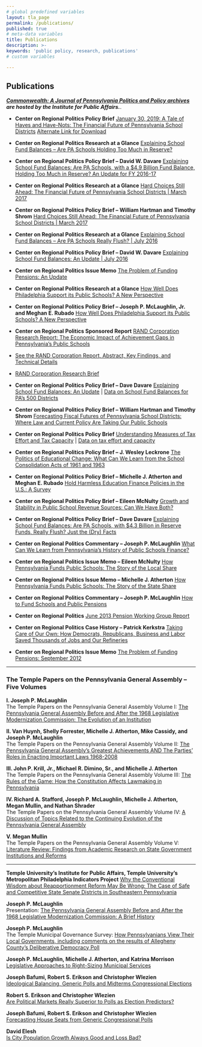```yaml
---
# global predefined variables
layout: tla_page
permalink: /publications/
published: true
# meta-data variables
title: Publications
description: >-
keywords: 'public policy, research, publications'
# custom variables

---
```

## Publications
_**[Commonwealth: A Journal of Pennsylvania Politics and Policy archives](http://sites.temple.edu/commonwealth/) are hosted by the Institute for Public Affairs.**_.

- **Center on Regional Politics Policy Brief**
[January 30, 2019: A Tale of Haves and Have-Nots: The Financial Future of Pennsylvania School Districts](https://drive.google.com/file/d/19erkTTHN9JJ2ABuFtl9PfSK5plG93WSK/view?usp=sharing)
[Alternate Link for Download](https://liberalarts.temple.edu/file/19391/download?token=OX_dbenf)

- **Center on Regional Politics Research at a Glance**
[Explaining School Fund Balances – Are PA Schools Holding Too Much in Reserve?](https://drive.google.com/file/d/1ZctL5C6Q3eyXMcQ87OD-Y5d7eGOUKS6z/view?usp=sharing) 

- **Center on Regional Politics Policy Brief – David W. Davare**
[Explaining School Fund Balances: Are PA Schools, with a $4.9 Billion Fund Balance, Holding Too Much in Reserve? An Update for FY 2016-17](https://drive.google.com/file/d/1H267G_VVNeYS3C2A4NFtQ8YkFI9Yb7S1/view?usp=sharing)

- **Center on Regional Politics Research at a Glance**
[Hard Choices Still Ahead: The Financial Future of Pennsylvania School Districts | March 2017](https://drive.google.com/file/d/1obl2xySt36aRv_0utxp1sAAEHB2KtHNi/view?usp=sharing)

- **Center on Regional Politics Policy Brief – William Hartman and Timothy Shrom**
[Hard Choices Still Ahead: The Financial Future of Pennsylvania School Districts | March 2017](https://drive.google.com/file/d/1zaZXBni-DjXmypKth5GdApSd_jMzHkug/view?usp=sharing)

- **Center on Regional Politics Research at a Glance**
[Explaining School Fund Balances – Are PA Schools Really Flush? | July 2016](https://drive.google.com/file/d/12waKBvNyqBi8PdZZf7p086fqnQMME8x6/view?usp=sharing)

- **Center on Regional Politics Policy Brief – David W. Davare**
[Explaining School Fund Balances: An Update | July 2016](https://drive.google.com/file/d/1Yc91loauhaB34jfLnfTPTvx1tSQJmAZy/view?usp=sharing)

- **Center on Regional Politics Issue Memo**
[The Problem of Funding Pensions: An Update](https://drive.google.com/file/d/1cFp6jh-aKHUNjTHU7LHeoul-QpBuCezw/view?usp=sharing)

- **Center on Regional Politics Research at a Glance**
[How Well Does Philadelphia Support its Public Schools? A New Perspective](https://drive.google.com/file/d/1CjS29VjAswK5Sn8NZ83hr-Iaspxodm0G/view?usp=sharing)

- **Center on Regional Politics Policy Brief – Joseph P. McLaughlin, Jr. and Meghan E. Rubado**
[How Well Does Philadelphia Support its Public Schools? A New Perspective](https://drive.google.com/file/d/1cM7SGNARyEdsI0WJNSpOpLNXl2-5yhJ2/view?usp=sharing)

- **Center on Regional Politics Sponsored Report**
[RAND Corporation Research Report: The Economic Impact of Achievement Gaps in Pennsylvania’s Public Schools](https://drive.google.com/file/d/1Q-EDw65IPZWCtxcZV_5kYLE2_zKUWkDg/view?usp=sharing)
- [See the RAND Corporation Report, Abstract, Key Findings, and Technical Details](http://www.rand.org/pubs/research_reports/RR1159.html)
- [RAND Corporation Research Brief](http://www.rand.org/pubs/research_briefs/RB9872.html)

- **Center on Regional Politics Policy Brief – Dave Davare**
[Explaining School Fund Balances: An Update](https://drive.google.com/file/d/1GB0r2SpfHkixIUstWZ3csoN77K_Cp-yI/view?usp=sharing) | [Data on School Fund Balances for PA’s 500 Districts](https://drive.google.com/file/d/1JDA7liQEHm5A0YL10ob2_6Wm6iyQohas/view?usp=sharing)

- **Center on Regional Politics Policy Brief – William Hartman and Timothy Shrom**
[Forecasting Fiscal Futures of Pennsylvania School Districts: Where Law and Current Policy Are Taking Our Public Schools](https://drive.google.com/file/d/180NkZf5sRO8NkwUTefaR1C949yh9lCKj/view?usp=sharing)

- **Center on Regional Politics Policy Brief** 
[Understanding Measures of Tax Effort and Tax Capacity](https://drive.google.com/file/d/1J9HqHG0pyy6xp3RSU2B26aQZDS7ZR12d/view?usp=sharing) | [Data on tax effort and capacity](https://drive.google.com/file/d/11f7P_i-lAjJR415Q-7uS5L6QBnANLF5_/view?usp=sharing)

- **Center on Regional Politics Policy Brief – J. Wesley Leckrone**
[The Politics of Educational Change: What Can We Learn from the School Consolidation Acts of 1961 and 1963](https://drive.google.com/file/d/1zpqVE9KIDHguMG7mAysKObYtgH6ysc04/view?usp=sharing)

- **Center on Regional Politics Policy Brief – Michelle J. Atherton and Meghan E. Rubado**
[Hold Harmless Education Finance Policies in the U.S.: A Survey](https://drive.google.com/file/d/1yr_wtX9fThOPxUOqNvGMeAq58A2TD9eb/view?usp=sharing)

- **Center on Regional Politics Policy Brief – Eileen McNulty**
[Growth and Stability in Public School Revenue Sources: Can We Have Both?](https://drive.google.com/file/d/1ZTnsYqHYIPMTzLCSugJqR4tzEo-oAYqI/view?usp=sharing)

- **Center on Regional Politics Policy Brief – Dave Davare**
[Explaining School Fund Balances: Are PA Schools, with $4.3 Billion in Reserve Funds, Really Flush? Just the (Dry) Facts](https://drive.google.com/file/d/1PkR0BfLgIjDEYf7lqGl_AVfHHMJqZQLE/view?usp=sharing)

- **Center on Regional Politics Commentary – Joseph P. McLaughlin**
[What Can We Learn from Pennsylvania’s History of Public Schools Finance?](https://drive.google.com/file/d/1nxcWCvrJc2fI-kdm9q9_3bxFdAolBIE_/view?usp=sharing)

- **Center on Regional Politics Issue Memo – Eileen McNulty**
[How Pennsylvania Funds Public Schools: The Story of the Local Share](https://drive.google.com/file/d/1s0B56JWemrN4vk7RbtDGS8Lp1KBfITWa/view?usp=sharing)

- **Center on Regional Politics Issue Memo – Michelle J. Atherton**
[How Pennsylvania Funds Public Schools: The Story of the State Share](https://drive.google.com/file/d/1eLLFLAipIN92uIG1rRAbnMp9Hh-6Df25/view?usp=sharing)

- **Center on Regional Politics Commentary – Joseph P. McLaughlin**
[How to Fund Schools and Public Pensions](https://drive.google.com/file/d/1EAQ93kubSfoFGYirxZATtN8YuWeiMrQ0/view?usp=sharing)

- **Center on Regional Politics**
[June 2013 Pension Working Group Report](https://drive.google.com/file/d/1lqE8e4wPKcid8bMffXp1C3caTcjMEboZ/view?usp=sharing)

- **Center on Regional Politics Case History – Patrick Kerkstra**
[Taking Care of Our Own: How Democrats, Republicans, Business and Labor Saved Thousands of Jobs and Our Refineries](https://drive.google.com/file/d/1l8zk7iL_x5Cu8_DOCoIJx4zfTCbDOdYs/view?usp=sharing)

- **Center on Regional Politics Issue Memo**
[The Problem of Funding Pensions: September 2012](https://drive.google.com/file/d/1kX2bSP687xIZJeESYX8j5kP5HQ7TOI__/view?usp=sharing)

___

### The Temple Papers on the Pennsylvania General Assembly – Five Volumes
**I. Joseph P. McLaughlin**<br>
The Temple Papers on the Pennsylvania General Assembly Volume I: [The Pennsylvania General Assembly Before and After the 1968 Legislative Modernization Commission: The Evolution of an Institution](https://drive.google.com/file/d/1YS1O7JlAmriq4m0I7isnFBkb4MqG1ZdJ/view?usp=sharing)<br>

**II. Van Huynh, Shelly Forrester, Michelle J. Atherton, Mike Cassidy, and Joseph P. McLaughlin**<br>
The Temple Papers on the Pennsylvania General Assembly Volume II: [The Pennsylvania General Assembly’s Greatest Achievements AND The Parties’ Roles in Enacting Important Laws 1968-2008](https://drive.google.com/file/d/11fChKfS4ir_rtENCpMuSZl0mjU62qVeN/view?usp=sharing)<br>

**III. John P. Krill, Jr., Michael R. Dimino, Sr., and Michelle J. Atherton**<br>
The Temple Papers on the Pennsylvania General Assembly Volume III: [The Rules of the Game: How the Constitution Affects Lawmaking in Pennsylvania](https://drive.google.com/file/d/1APy1YMHxnryKtGbwjEB2tUV4vcUnsRxr/view?usp=sharing)<br>

**IV. Richard A. Stafford, Joseph P. McLaughlin, Michelle J. Atherton, Megan Mullin, and Nathan Shrader**<br>
The Temple Papers on the Pennsylvania General Assembly Volume IV: [A Discussion of Topics Related to the Continuing Evolution of the Pennsylvania General Assembly](https://drive.google.com/file/d/1XKJ0VF0fGbEo0LZO5DPG1CRcB6vt7lhL/view?usp=sharing)<br>

**V. Megan Mullin**<br>
The Temple Papers on the Pennsylvania General Assembly Volume V: [Literature Review: Findings from Academic Research on  State Government Institutions and Reforms](https://drive.google.com/file/d/1e-bzvDEG_-dyMcJGcWC5Q_b086SrJCZb/view?usp=sharing)<br>

___

**Temple University’s Institute for Public Affairs, Temple University’s Metropolitan Philadelphia Indicators Project**
[Why the Conventional Wisdom about Reapportionment Reform May Be Wrong: The Case of Safe and Competitive State Senate Districts in Southeastern Pennsylvania](https://drive.google.com/file/d/13tnVUlFjlapBIJ6cqwOajWvNYiLzGMXv/view?usp=sharing) 

**Joseph P. McLaughlin**<br>
Presentation: [The Pennsylvania General Assembly Before and After the 1968 Legislative Modernization Commission: A Brief History](https://drive.google.com/file/d/1s3gPsN7tRJ3bZHO7zMBJWFwDYr1N3lLO/view?usp=sharing)<br>

**Joseph P. McLaughlin**<br>
The Temple Municipal Governance Survey: [How Pennsylvanians View Their Local Governments, including comments on the results of Allegheny County’s Deliberative Democracy Poll](https://drive.google.com/file/d/1w20Qci4hD9fHL_mHrL0PrXxw96rLsFIv/view?usp=sharing)<br>

**Joseph P. McLaughlin, Michelle J. Atherton, and Katrina Morrison**<br>
[Legislative Approaches to Right-Sizing Municipal Services](https://drive.google.com/file/d/10Ehx2o9ydfYBAeIV3T-oMs-alzN_oCPE/view?usp=sharing)<br>

**Joseph Bafumi, Robert S. Erikson and Christopher Wlezien**<br>
[Ideological Balancing, Generic Polls and Midterms Congressional Elections](https://drive.google.com/file/d/1AEmZ-27H-A67c_8boRp7a_FnnllI5YoU/view?usp=sharing)<br>

**Robert S. Erikson and Christopher Wlezien**<br>
[Are Political Markets Really Superior to Polls as Election Predictors?](https://drive.google.com/file/d/1-hgDA3svf1Zxy_j86VI9sZ8gsOPIf5N4/view?usp=sharing)<br>

**Joseph Bafumi, Robert S. Erikson and Christopher Wlezien**<br>
[Forecasting House Seats from Generic Congressional Polls](https://drive.google.com/file/d/1hxRulgiwr5DVA6lY6kZdukK6snT5ZT_T/view?usp=sharing)<br>

**David Elesh**<br>
[Is City Population Growth Always Good and Loss Bad?](https://drive.google.com/file/d/1-pSaZUKi4CrsiAyyVzx-zS40g9bohoh7/view?usp=sharing)<br>
